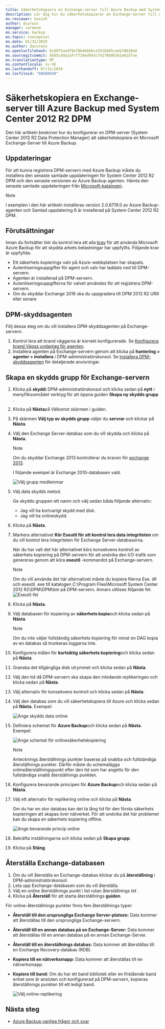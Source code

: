 ```yaml
---
title: Säkerhetskopiera en Exchange-server till Azure Backup med System Center 2012 R2 DPM
description: Lär dig hur du säkerhetskopierar en Exchange-Server till Azure Backup med System Center 2012 R2 DPM
ms.reviewer: kasinh
author: dcurwin
manager: carmonm
ms.service: backup
ms.topic: conceptual
ms.date: 01/31/2019
ms.author: dacurwin
ms.openlocfilehash: 0c8975aed79e78b4bb66ce1516b85ceeb78628e8
ms.sourcegitcommit: d585cdda2afcf729ed943cfd170b0b361e615fae
ms.translationtype: MT
ms.contentlocale: sv-SE
ms.lasthandoff: 07/31/2019
ms.locfileid: "68689430"
---
```

# <a name="back-up-an-exchange-server-to-azure-backup-with-system-center-2012-r2-dpm"></a>Säkerhetskopiera en Exchange-server till Azure Backup med System Center 2012 R2 DPM
Den här artikeln beskriver hur du konfigurerar en DPM-server (System Center 2012 R2 Data Protection Manager) att säkerhetskopiera en Microsoft Exchange-Server till Azure Backup.  

## <a name="updates"></a>Uppdateringar
För att kunna registrera DPM-servern med Azure Backup måste du installera den senaste samlade uppdateringen för System Center 2012 R2 DPM och den senaste versionen av Azure Backup agenten. Hämta den senaste samlade uppdateringen från [Microsoft-katalogen](https://catalog.update.microsoft.com/v7/site/Search.aspx?q=System%20Center%202012%20R2%20Data%20protection%20manager).

> [!NOTE]
> I exemplen i den här artikeln installeras version 2.0.8719.0 av Azure Backup-agenten och Samlad uppdatering 6 är installerad på System Center 2012 R2 DPM.
>
>

## <a name="prerequisites"></a>Förutsättningar
Innan du fortsätter bör du kontrol lera att alla [krav](backup-azure-dpm-introduction.md#prerequisites-and-limitations) för att använda Microsoft Azure Backup för att skydda arbets belastningar har uppfyllts. Följande krav är uppfyllda:

* Ett säkerhets kopierings valv på Azure-webbplatsen har skapats.
* Autentiseringsuppgifter för agent och valv har laddats ned till DPM-servern.
* Agenten är installerad på DPM-servern.
* Autentiseringsuppgifterna för valvet användes för att registrera DPM-servern.
* Om du skyddar Exchange 2016 ska du uppgradera till DPM 2012 R2 UR9 eller senare

## <a name="dpm-protection-agent"></a>DPM-skyddsagenten
Följ dessa steg om du vill installera DPM-skyddsagenten på Exchange-servern:

1. Kontrol lera att brand väggarna är korrekt konfigurerade. Se [Konfigurera brand Väggs undantag för agenten](https://technet.microsoft.com/library/Hh758204.aspx).
2. Installera agenten på Exchange-servern genom att klicka på **hantering > agenter > installera** i DPM-administratörskonsol. Se [Installera DPM-skyddsagenten](https://technet.microsoft.com/library/hh758186.aspx?f=255&MSPPError=-2147217396) för detaljerade anvisningar.

## <a name="create-a-protection-group-for-the-exchange-server"></a>Skapa en skydds grupp för Exchange-servern
1. Klicka på **skydd**i DPM-administratörskonsol och klicka sedan på **nytt** i menyfliksområdet verktyg för att öppna guiden **Skapa ny skydds grupp** .
2. Klicka på **Nästa**på Välkomst skärmen i guiden.
3. På skärmen **Välj typ av skydds grupp** väljer du **servrar** och klickar på **Nästa**.
4. Välj den Exchange Server-databas som du vill skydda och klicka på **Nästa**.

   > [!NOTE]
   > Om du skyddar Exchange 2013 kontrollerar du kraven för [exchange 2013](https://technet.microsoft.com/library/dn751029.aspx).
   >
   >

    I följande exempel är Exchange 2010-databasen vald.

    ![Välj grupp medlemmar](./media/backup-azure-backup-exchange-server/select-group-members.png)
5. Välj data skydds metod.

    Ge skydds gruppen ett namn och välj sedan båda följande alternativ:

   * Jag vill ha kortvarigt skydd med disk.
   * Jag vill ha onlineskydd.
6. Klicka på **Nästa**.
7. Markera alternativet **Kör Eseutil för att kontrol lera data integriteten** om du vill kontrol lera integriteten för Exchange Server-databaserna.

    När du har valt det här alternativet körs konsekvens kontroll av säkerhets kopiering på DPM-servern för att undvika den I/O-trafik som genereras genom att köra **eseutil** -kommandot på Exchange-servern.

   > [!NOTE]
   > Om du vill använda det här alternativet måste du kopiera filerna Ese. dll och eseutil. exe till katalogen C:\Program Files\Microsoft System Center 2012 R2\DPM\DPM\bin på DPM-servern. Annars utlöses följande fel:  
   > ![Eseutil-fel](./media/backup-azure-backup-exchange-server/eseutil-error.png)
   >
   >
8. Klicka på **Nästa**.
9. Välj databasen för kopiering av **säkerhets kopia**och klicka sedan på **Nästa**.

   > [!NOTE]
   > Om du inte väljer fullständig säkerhets kopiering för minst en DAG kopia av en databas så trunkeras loggarna inte.
   >
   >
10. Konfigurera målen för **kortsiktig säkerhets kopiering**och klicka sedan på **Nästa**.
11. Granska det tillgängliga disk utrymmet och klicka sedan på **Nästa**.
12. Välj den tid då DPM-servern ska skapa den inledande replikeringen och klicka sedan på **Nästa**.
13. Välj alternativ för konsekvens kontroll och klicka sedan på **Nästa**.
14. Välj den databas som du vill säkerhetskopiera till Azure och klicka sedan på **Nästa**. Exempel:

    ![Ange skydds data online](./media/backup-azure-backup-exchange-server/specify-online-protection-data.png)
15. Definiera schemat för **Azure Backup**och klicka sedan på **Nästa**. Exempel:

    ![Ange schemat för onlinesäkerhetskopiering](./media/backup-azure-backup-exchange-server/specify-online-backup-schedule.png)

    > [!NOTE]
    > Antecknings återställnings punkter baseras på snabba och fullständiga återställnings punkter. Därför måste du schemalägga onlineåterställningspunkt efter den tid som har angetts för den fullständiga snabb återställnings punkten.
    >
    >
16. Konfigurera bevarande principen för **Azure Backup**och klicka sedan på **Nästa**.
17. Välj ett alternativ för replikering online och klicka på **Nästa**.

    Om du har en stor databas kan det ta lång tid för den första säkerhets kopieringen att skapas över nätverket. För att undvika det här problemet kan du skapa en säkerhets kopiering offline.  

    ![Ange bevarande princip online](./media/backup-azure-backup-exchange-server/specify-online-retention-policy.png)
18. Bekräfta inställningarna och klicka sedan på **Skapa grupp**.
19. Klicka på **Stäng**.

## <a name="recover-the-exchange-database"></a>Återställa Exchange-databasen
1. Om du vill återställa en Exchange-databas klickar du på **återställning** i DPM-administratörskonsol.
2. Leta upp Exchange-databasen som du vill återställa.
3. Välj en online återställnings punkt i list rutan återställnings *tid* .
4. Klicka på **Återställ** för att starta återställnings **guiden**.

För online-återställnings punkter finns fem återställnings typer:

* **Återställ till den ursprungliga Exchange Server-platsen:** Data kommer att återställas till den ursprungliga Exchange-servern.
* **Återställ till en annan databas på en Exchange-Server:** Data kommer att återställas till en annan databas på en annan Exchange-Server.
* **Återställ till en återställnings databas:** Data kommer att återställas till en Exchange Recovery-databas (RDB).
* **Kopiera till en nätverksmapp:** Data kommer att återställas till en nätverksmapp.
* **Kopiera till band:** Om du har ett band bibliotek eller en fristående band enhet som är ansluten och konfigurerad på DPM-servern, kopieras återställnings punkten till ett ledigt band.

    ![Välj online-replikering](./media/backup-azure-backup-exchange-server/choose-online-replication.png)

## <a name="next-steps"></a>Nästa steg
* [Azure Backup vanliga frågor och svar](backup-azure-backup-faq.md)
